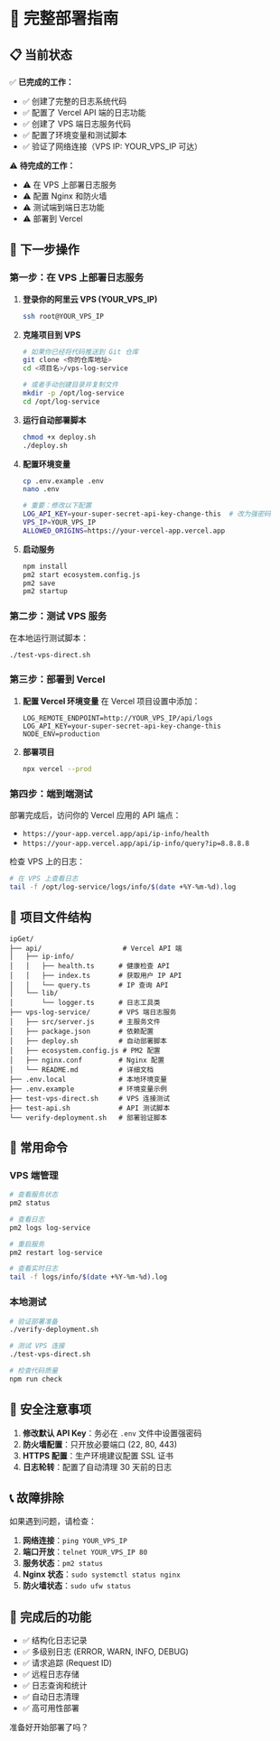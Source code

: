 # 🚀 完整部署指南

## 📋 当前状态

✅ **已完成的工作：**
- ✅ 创建了完整的日志系统代码
- ✅ 配置了 Vercel API 端的日志功能
- ✅ 创建了 VPS 端日志服务代码
- ✅ 配置了环境变量和测试脚本
- ✅ 验证了网络连接（VPS IP: YOUR_VPS_IP 可达）

⚠️ **待完成的工作：**
- ⚠️ 在 VPS 上部署日志服务
- ⚠️ 配置 Nginx 和防火墙
- ⚠️ 测试端到端日志功能
- ⚠️ 部署到 Vercel

## 🎯 下一步操作

### 第一步：在 VPS 上部署日志服务

1. **登录你的阿里云 VPS (YOUR_VPS_IP)**
   ```bash
   ssh root@YOUR_VPS_IP
   ```

2. **克隆项目到 VPS**
   ```bash
   # 如果你已经将代码推送到 Git 仓库
   git clone <你的仓库地址>
   cd <项目名>/vps-log-service
   
   # 或者手动创建目录并复制文件
   mkdir -p /opt/log-service
   cd /opt/log-service
   ```

3. **运行自动部署脚本**
   ```bash
   chmod +x deploy.sh
   ./deploy.sh
   ```

4. **配置环境变量**
   ```bash
   cp .env.example .env
   nano .env
   
   # 重要：修改以下配置
   LOG_API_KEY=your-super-secret-api-key-change-this  # 改为强密码
   VPS_IP=YOUR_VPS_IP
   ALLOWED_ORIGINS=https://your-vercel-app.vercel.app
   ```

5. **启动服务**
   ```bash
   npm install
   pm2 start ecosystem.config.js
   pm2 save
   pm2 startup
   ```

### 第二步：测试 VPS 服务

在本地运行测试脚本：
```bash
./test-vps-direct.sh
```

### 第三步：部署到 Vercel

1. **配置 Vercel 环境变量**
   在 Vercel 项目设置中添加：
   ```
   LOG_REMOTE_ENDPOINT=http://YOUR_VPS_IP/api/logs
   LOG_API_KEY=your-super-secret-api-key-change-this
   NODE_ENV=production
   ```

2. **部署项目**
   ```bash
   npx vercel --prod
   ```

### 第四步：端到端测试

部署完成后，访问你的 Vercel 应用的 API 端点：
- `https://your-app.vercel.app/api/ip-info/health`
- `https://your-app.vercel.app/api/ip-info/query?ip=8.8.8.8`

检查 VPS 上的日志：
```bash
# 在 VPS 上查看日志
tail -f /opt/log-service/logs/info/$(date +%Y-%m-%d).log
```

## 📁 项目文件结构

```
ipGet/
├── api/                    # Vercel API 端
│   ├── ip-info/
│   │   ├── health.ts      # 健康检查 API
│   │   ├── index.ts       # 获取用户 IP API
│   │   └── query.ts       # IP 查询 API
│   └── lib/
│       └── logger.ts      # 日志工具类
├── vps-log-service/       # VPS 端日志服务
│   ├── src/server.js      # 主服务文件
│   ├── package.json       # 依赖配置
│   ├── deploy.sh          # 自动部署脚本
│   ├── ecosystem.config.js # PM2 配置
│   ├── nginx.conf         # Nginx 配置
│   └── README.md          # 详细文档
├── .env.local             # 本地环境变量
├── .env.example           # 环境变量示例
├── test-vps-direct.sh     # VPS 连接测试
├── test-api.sh            # API 测试脚本
└── verify-deployment.sh   # 部署验证脚本
```

## 🔧 常用命令

### VPS 端管理
```bash
# 查看服务状态
pm2 status

# 查看日志
pm2 logs log-service

# 重启服务
pm2 restart log-service

# 查看实时日志
tail -f logs/info/$(date +%Y-%m-%d).log
```

### 本地测试
```bash
# 验证部署准备
./verify-deployment.sh

# 测试 VPS 连接
./test-vps-direct.sh

# 检查代码质量
npm run check
```

## 🔐 安全注意事项

1. **修改默认 API Key**：务必在 `.env` 文件中设置强密码
2. **防火墙配置**：只开放必要端口 (22, 80, 443)
3. **HTTPS 配置**：生产环境建议配置 SSL 证书
4. **日志轮转**：配置了自动清理 30 天前的日志

## 📞 故障排除

如果遇到问题，请检查：

1. **网络连接**：`ping YOUR_VPS_IP`
2. **端口开放**：`telnet YOUR_VPS_IP 80`
3. **服务状态**：`pm2 status`
4. **Nginx 状态**：`sudo systemctl status nginx`
5. **防火墙状态**：`sudo ufw status`

## 🎉 完成后的功能

- ✅ 结构化日志记录
- ✅ 多级别日志 (ERROR, WARN, INFO, DEBUG)
- ✅ 请求追踪 (Request ID)
- ✅ 远程日志存储
- ✅ 日志查询和统计
- ✅ 自动日志清理
- ✅ 高可用性部署

准备好开始部署了吗？